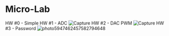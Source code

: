 # Micro-Lab
HW #0  - Simple 
HW #1 - ADC 
![Capture](https://user-images.githubusercontent.com/56555397/158561045-32c53c64-0288-4cf6-b0af-c07bdd819876.PNG)
HW #2 - DAC PWM
![Capture](https://user-images.githubusercontent.com/56555397/161429272-4ca4d19b-fe01-40fe-b90d-5290b7db0701.PNG)
HW #3 - Password 
![photo5947462457582794648](https://user-images.githubusercontent.com/56555397/162454628-27471bb1-525d-4302-994d-fea283c47f59.jpg)
